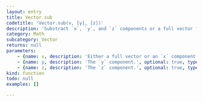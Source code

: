 ```yaml
---
layout: entry
title: Vector.sub
codetitle: 'Vector.sub(v, [y], [z])'
description: 'Substract `x`, `y`, and `z` components or a full vector from this vector.'
category: Math
subcategory: Vector
returns: null
parameters:
    - {name: v, description: 'Either a full vector or an `x` component.', optional: false, type: [Vector, Number]}
    - {name: y, description: 'The `y` component.', optional: true, type: [Number]}
    - {name: z, description: 'The `z` component.', optional: true, type: [Number]}
kind: function
todo: null
examples: []

---
```

